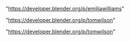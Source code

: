 "https://developer.blender.org/p/emiliawilliams"

"https://developer.blender.org/p/tomwilson"

 
"https://developer.blender.org/p/tomwilson"


 
